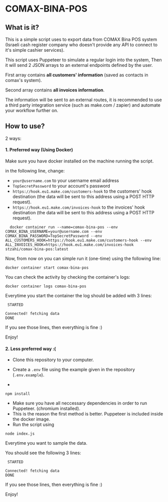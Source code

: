 # COMAX-BINA-POS

## What is it?
This is a simple script uses to export data from COMAX Bina POS system (Israeli cash register company who doesn't provide any API to connect to it's simple cashier services).

This script uses Puppeteer to simulate a regular login into the system,
Then it will send 2 JSON arrays to an external endpoints defined by the user.

First array contains **all customers' information** (saved as contacts in comax's system).

Second array contains **all invoices information**.

The information will be sent to an external routes, it is recommended to use a third party integration service (such as make.com / zapier) and automate your workflow further on.
## How to use?

2 ways:

#### 1. Preferred way (Using Docker)

Make sure you have docker installed on the machine running the script.


in the following line, change:
- `your@username.com` to your username email address
- `TopSecretPassword` to your account's password
- `https://hook.eu1.make.com/customers-hook` to the customers' hook destination (the data will be sent to this address using a POST HTTP request).
- `https://hook.eu1.make.com/invoices-hook` to the invoices' hook destination (the data will be sent to this address using a POST HTTP request).


```
  docker container run --name=comax-bina-pos --env COMAX_BINA_USERNAME=your@username.com --env COMAX_BINA_PASSWORD=TopSecretPassword --env ALL_CUSTOMERS_HOOK=https://hook.eu1.make.com/customers-hook --env ALL_INVOICES_HOOK=https://hook.eu1.make.com/invoices-hook stzahi/comax-bina-pos:latest 
```

Now, from now on you can simple run it (one-time) using the following line:

```
docker container start comax-bina-pos
```

You can check the activity by checking the container's logs:
```
docker container logs comax-bina-pos
```

Everytime you start the container the log should be added with 3 lines:
```
 STARTED 

Connected! fetching data
DONE
```
If you see those lines, then everything is fine :)

Enjoy!

#### 2. Less preferred way :(

* Clone this repository to your computer.
* Create a `.env` file using the example given in the repository (`.env.example`).

* 
```
npm install
```
* Make sure you have all neccessary dependencies in order to run Puppeteer. (chromium installed).
* This is the reason the first method is better. Puppeteer is included inside the docker image.
* Run the script using 
```
node index.js
```
Everytime you want to sample the data.

You should see the following 3 lines:
```
 STARTED 

Connected! fetching data
DONE
```
If you see those lines, then everything is fine :)

Enjoy!





